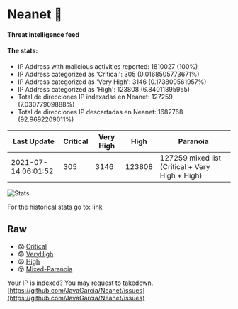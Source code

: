 # Neanet :hocho:
#### Threat intelligence feed
#### The stats:

- IP Address with malicious activities reported: 1810027 (100%)
- IP Address categorized as 'Critical':  305 (0.0168505773671%)
- IP Address categorized as 'Very High':  3146 (0.173809561957%)
- IP Address categorized as 'High':  123808 (6.84011895955)
- Total de direcciones IP indexadas en Neanet:  127259 (7.03077909888%)
- Total de direcciones IP descartadas en Neanet:  1682768 (92.9692209011%)

| Last Update | Critical | Very High | High | Paranoia |
| --- | --- | --- | --- | --- |
| 2021-07-14 06:01:52 | 305 | 3146 | 123808 | 127259 mixed list (Critical + Very High + High)|

![Stats](https://docs.google.com/spreadsheets/d/e/2PACX-1vSnaNMIXVabIpDJjufMlzH7poXnshF3mgd8Is1g9ytUEzVsP5my4Trn8f-xkoLLQ38xpL3HtmUexLo6/pubchart?oid=501124687&format=image)

For the historical stats go to: [link](/stats.csv)
## Raw
- :scream: [Critical](https://raw.githubusercontent.com/JavaGarcia/Neanet/master/blacklists/neanet_critical.txt)
- :fearful: [VeryHigh](https://raw.githubusercontent.com/JavaGarcia/Neanet/master/blacklists/neanet_veryHigh.txtt)
- :frowning: [High](https://raw.githubusercontent.com/JavaGarcia/Neanet/master/blacklists/neanet_high.txt)
- :dizzy_face: [Mixed-Paranoia](https://raw.githubusercontent.com/JavaGarcia/Neanet/master/blacklists/neanet_all.txt)


Your IP is indexed? You may request to takedown. [https://github.com/JavaGarcia/Neanet/issues](https://github.com/JavaGarcia/Neanet/issues)

















































































































































































































































































































































































































































































































































































































































































































































































































































































































































































































































































































































































































































































































































































































































































































































































































































































































































































































































































































































































































































































































































































































































































































































































































































































































































































































































































































































































































































































































































































































































































































































































































































































































































































































































































































































































































































































































































































































































































































































































































































































































































































































































































































































































































































































































































































































































































































































































































































































































































































































































































































































































































































































































































































































































































































































































































































































































































































































































































































































































































































































































































































































































































































































































































































































































































































































































































































































































































































































































































































































































































































































































































































































































































































































































































































































































































































































































































































